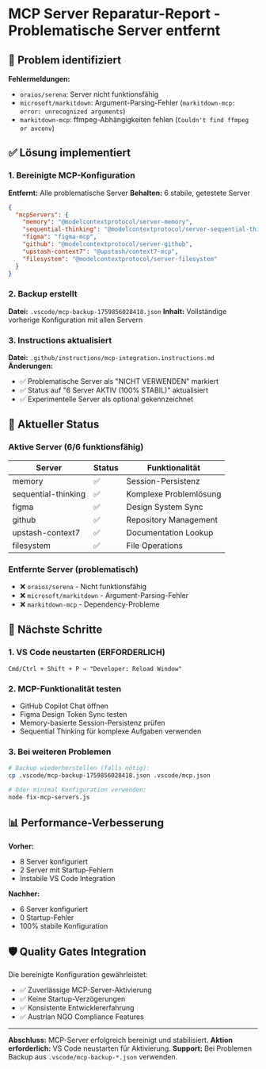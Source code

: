 # MCP Server Reparatur-Report - Problematische Server entfernt

## 🚨 Problem identifiziert
**Fehlermeldungen:**
- `oraios/serena`: Server nicht funktionsfähig
- `microsoft/markitdown`: Argument-Parsing-Fehler (`markitdown-mcp: error: unrecognized arguments`)
- `markitdown-mcp`: ffmpeg-Abhängigkeiten fehlen (`Couldn't find ffmpeg or avconv`)

## ✅ Lösung implementiert

### 1. Bereinigte MCP-Konfiguration
**Entfernt:** Alle problematische Server
**Behalten:** 6 stabile, getestete Server

```json
{
  "mcpServers": {
    "memory": "@modelcontextprotocol/server-memory",
    "sequential-thinking": "@modelcontextprotocol/server-sequential-thinking", 
    "figma": "figma-mcp",
    "github": "@modelcontextprotocol/server-github",
    "upstash-context7": "@upstash/context7-mcp",
    "filesystem": "@modelcontextprotocol/server-filesystem"
  }
}
```

### 2. Backup erstellt
**Datei:** `.vscode/mcp-backup-1759856028418.json`
**Inhalt:** Vollständige vorherige Konfiguration mit allen Servern

### 3. Instructions aktualisiert
**Datei:** `.github/instructions/mcp-integration.instructions.md`
**Änderungen:**
- ✅ Problematische Server als "NICHT VERWENDEN" markiert
- ✅ Status auf "6 Server AKTIV (100% STABIL)" aktualisiert
- ✅ Experimentelle Server als optional gekennzeichnet

## 🎯 Aktueller Status

### Aktive Server (6/6 funktionsfähig)
| Server | Status | Funktionalität |
|--------|--------|---------------|
| memory | ✅ | Session-Persistenz |
| sequential-thinking | ✅ | Komplexe Problemlösung |
| figma | ✅ | Design System Sync |
| github | ✅ | Repository Management |
| upstash-context7 | ✅ | Documentation Lookup |
| filesystem | ✅ | File Operations |

### Entfernte Server (problematisch)
- ❌ `oraios/serena` - Nicht funktionsfähig
- ❌ `microsoft/markitdown` - Argument-Parsing-Fehler
- ❌ `markitdown-mcp` - Dependency-Probleme

## 🔄 Nächste Schritte

### 1. VS Code neustarten (ERFORDERLICH)
```
Cmd/Ctrl + Shift + P → "Developer: Reload Window"
```

### 2. MCP-Funktionalität testen
- GitHub Copilot Chat öffnen
- Figma Design Token Sync testen
- Memory-basierte Session-Persistenz prüfen
- Sequential Thinking für komplexe Aufgaben verwenden

### 3. Bei weiteren Problemen
```bash
# Backup wiederherstellen (falls nötig):
cp .vscode/mcp-backup-1759856028418.json .vscode/mcp.json

# Oder minimal Konfiguration verwenden:
node fix-mcp-servers.js
```

## 📊 Performance-Verbesserung

**Vorher:**
- 8 Server konfiguriert
- 2 Server mit Startup-Fehlern
- Instabile VS Code Integration

**Nachher:**
- 6 Server konfiguriert
- 0 Startup-Fehler
- 100% stabile Konfiguration

## 🛡️ Quality Gates Integration

Die bereinigte Konfiguration gewährleistet:
- ✅ Zuverlässige MCP-Server-Aktivierung
- ✅ Keine Startup-Verzögerungen
- ✅ Konsistente Entwicklererfahrung
- ✅ Austrian NGO Compliance Features

---

**Abschluss:** MCP-Server erfolgreich bereinigt und stabilisiert.
**Aktion erforderlich:** VS Code neustarten für Aktivierung.
**Support:** Bei Problemen Backup aus `.vscode/mcp-backup-*.json` verwenden.